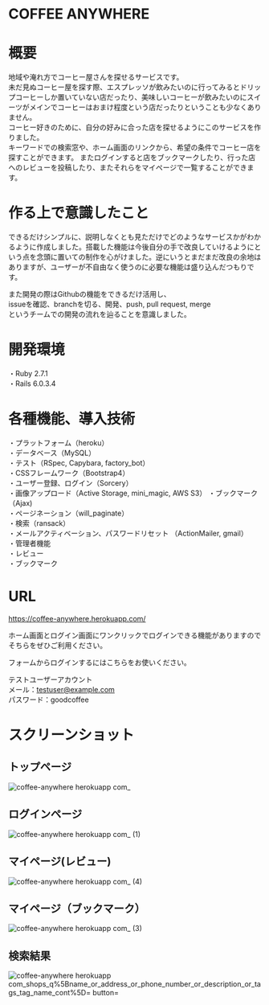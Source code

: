 # COFFEE ANYWHERE

# 概要
地域や淹れ方でコーヒー屋さんを探せるサービスです。  
未だ見ぬコーヒー屋を探す際、エスプレッソが飲みたいのに行ってみるとドリップコーヒーしか置いていない店だったり、美味しいコーヒーが飲みたいのにスイーツがメインでコーヒーはおまけ程度という店だったりということも少なくありません。  
コーヒー好きのために、自分の好みに合った店を探せるようにこのサービスを作りました。  
キーワードでの検索窓や、ホーム画面のリンクから、希望の条件でコーヒー店を探すことができます。
またログインすると店をブックマークしたり、行った店へのレビューを投稿したり、またそれらをマイページで一覧することができます。  
  
# 作る上で意識したこと
できるだけシンプルに、説明しなくとも見ただけでどのようなサービスかがわかるように作成しました。搭載した機能は今後自分の手で改良していけるようにという点を念頭に置いての制作を心がけました。逆にいうとまだまだ改良の余地はありますが、ユーザーが不自由なく使うのに必要な機能は盛り込んだつもりです。  
  
また開発の際はGithubの機能をできるだけ活用し、  
issueを確認、branchを切る、開発、push, pull request, merge  
というチームでの開発の流れを辿ることを意識しました。  
  
# 開発環境
・Ruby 2.7.1  
・Rails 6.0.3.4  
  
# 各種機能、導入技術
・プラットフォーム（heroku）  
・データベース（MySQL）  
・テスト（RSpec, Capybara, factory_bot）  
・CSSフレームワーク（Bootstrap4）  
・ユーザー登録、ログイン（Sorcery）  
・画像アップロード（Active Storage, mini_magic, AWS S3） 
・ブックマーク（Ajax)  
・ページネーション（will_paginate）  
・検索（ransack）  
・メールアクティベーション、パスワードリセット （ActionMailer, gmail）  
・管理者機能  
・レビュー  
・ブックマーク  
  
# URL
https://coffee-anywhere.herokuapp.com/  
  
ホーム画面とログイン画面にワンクリックでログインできる機能がありますのでそちらをぜひご利用ください。  
  
フォームからログインするにはこちらをお使いください。  
  
テストユーザーアカウント  
メール：testuser@example.com  
パスワード：goodcoffee  
  
# スクリーンショット
  
## トップページ
![coffee-anywhere herokuapp com_](https://user-images.githubusercontent.com/70304933/100679625-3cf84c00-33b3-11eb-95c7-0e9d53dd1f90.png)
  

## ログインページ
![coffee-anywhere herokuapp com_ (1)](https://user-images.githubusercontent.com/70304933/100679657-4bdefe80-33b3-11eb-848f-3075165caee0.png)
  

## マイページ(レビュー)
![coffee-anywhere herokuapp com_ (4)](https://user-images.githubusercontent.com/70304933/100679689-6022fb80-33b3-11eb-84d3-a4da4e6c8b2e.png)
  

## マイページ（ブックマーク）
![coffee-anywhere herokuapp com_ (3)](https://user-images.githubusercontent.com/70304933/100679710-6b762700-33b3-11eb-981c-8ca27e6429e7.png)
  

## 検索結果
![coffee-anywhere herokuapp com_shops_q%5Bname_or_address_or_phone_number_or_description_or_tags_tag_name_cont%5D= button=](https://user-images.githubusercontent.com/70304933/100679729-7466f880-33b3-11eb-8bbf-0c6469e995ec.png)
  